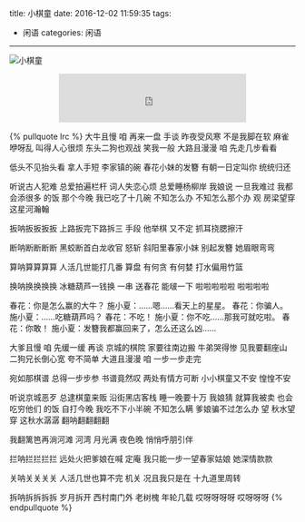 title: 小棋童
date: 2016-12-02 11:59:35
tags: 
- 闲语
categories: 闲语
---
![小棋童](https://tang-blog-1257996120.cos-website.ap-chengdu.myqcloud.com/xiaoqitong.jpg)

<!-- more -->

<div style="width: 330px;margin: 0 auto;">
<iframe frameborder="no" border="0" marginwidth="0" marginheight="0" width=330 height=86 src="http://music.163.com/outchain/player?type=2&id=409649814&auto=1&height=66"></iframe>
</div>

{% pullquote lrc %}
大牛且慢 咱 再来一盘 手谈
昨夜受风寒 不是我脚在软
麻雀咿呀乱 叫得人心很烦
东头二狗也观战 笑我一般
大路且漫漫 咱 先走几步看看

低头不见抬头看 拿人手短
李家镇的碗 春花小妹的发簪
有朝一日定叫你 统统归还

听说古人犯难 总爱拍遍栏杆
词人失恋心烦 总爱睡杨柳岸
我娘说 一旦我难过 我都会添很多 的饭
那个今晚 我已吃了十几碗
不知怎么办 不知怎么那个办
观 房梁望穿 这星河瀚翰

扳呐扳扳扳扳
上路扳完下路拆三 手段
他举棋 又不定
抓耳挠腮擦汗

断呐断断断断
黑蛟断首白龙收官 怒斩
斜阳里春家小妹 别起发簪
她眉眼弯弯

算呐算算算算
人活几世能打几番 算盘
有何贪 有何婪
打水偏用竹篮

换呐换换换换
冰糖葫芦一钱换 一串
送春花 能啵一下 啦啦啦啦啦
啦啦啦啦

春花：你是怎么赢的大牛？
施小夏：……嗯……看天上的星星。
春花：你骗人。
施小夏：……吃糖葫芦吗？
春花：不吃！
施小夏：你不吃……那我可就吃啦。
春花：你敢！
施小夏：发簪我都赢回来了，怎么还这么凶……

大爹且慢 咱 先缓一缓 再谈
京城的棋院 家要往南边搬
牛弟哭得惨 见我要翻座山
二狗兄长倒心宽 夸不简单
大道且漫漫 咱 一步一步走完

宛如那棋谱 总得一步步参
书谱竟然叹 两处有情方可断
小小棋童又不安 惶惶不安

听说京城恶歹 总逮棋童来贩
沿街黑店客栈 睡一晚要十万
我娘猜 就算我被卖 也会吃穷他们 的饭
自打今晚 我吃不下小半碗
不知怎么瞒 爹娘骗不过怎么办
望 秋水望穿 这秋水潺潺
翻呐翻翻翻翻

我翻篱笆再淌河滩 河湾
月光满 夜色晚
悄悄呼朋引伴

拦呐拦拦拦拦
远处火把爹娘在喊 定庵
我只能一步一望春家姑娘
她深情款款

关呐关关关关
人活几世也算不完 机关
况且我只是在
十九道里周转

拆呐拆拆拆拆
岁月拆开 西村南门外
老树槐 年轮几载 哎呀呀呀呀
哎呀呀呀
{% endpullquote %}